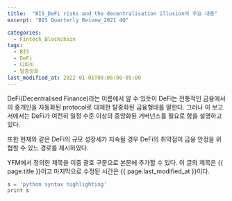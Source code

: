 ```yaml
---
title:  "BIS_DeFi risks and the decentralisation illusion의 주요 내용"
excerpt: "BIS Quarterly Reivew_2021 4Q"

categories:
  - Fintech_Blockchain
tags:
  - BIS
  - DeFi
  - 디파이
  - 탈중앙화
last_modified_at: 2022-01-01T08:06:00-05:00
---
```


 DeFi(Decentralised Finance)라는 이름에서 알 수 있듯이 DeFi는 전통적인 금융에서의 중개인을 자동화된 protocol로 대체한 탈중화된 금융형태를 말한다.
 그러나 이 보고서에서는 DeFi가 여전히 일정 수준 이상의 중앙화된 거버넌스를 필요로 함을 설명하고 있다.

 또한 현재와 같은 DeFi의 규모 성장세가 지속될 경우 DeFi의 취약점이 금융 안정을 위협할 수 있느 경로를 제시하였다. 

YFM에서 정의한 제목을 이중 괄호 구문으로 본문에 추가할 수 있다.
이 글의 제목은 {{ page.title }}이고
마지막으로 수정된 시간은 {{ page.last_modified_at }}이다.

```python
s = 'python syntax highlighting'
print s
```
